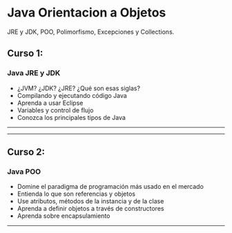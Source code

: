 # Java Orientacion a Objetos
JRE y JDK, POO, Polimorfismo, Excepciones y Collections.

## Curso 1:
### Java JRE y JDK
- ¿JVM? ¿JDK? ¿JRE? ¿Qué son esas siglas?
- Compilando y ejecutando código Java
- Aprenda a usar Eclipse
- Variables y control de flujo
- Conozca los principales tipos de Java
--- 
---
## Curso 2:
### Java POO
- Domine el paradigma de programación más usado en el mercado
- Entienda lo que son referencias y objetos
- Use atributos, métodos de la instancia y de la clase
- Aprenda a definir objetos a través de constructores
- Aprenda sobre encapsulamiento
--- 